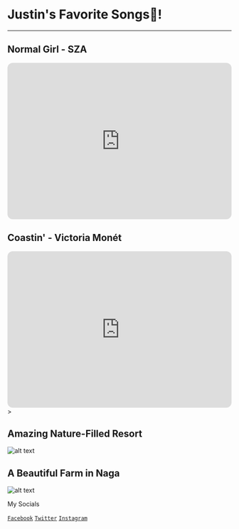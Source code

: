 # Justin's Favorite Songs🤞!
---
## Normal Girl - SZA
<iframe style="border-radius:12px" src="https://open.spotify.com/embed/track/5jQwbtqmx8RgFgaWSXMflg?utm_source=generator" width="100%" height="352" frameBorder="0" allowfullscreen="" allow="autoplay; clipboard-write; encrypted-media; fullscreen; picture-in-picture" loading="lazy"></iframe>


## Coastin' - Victoria Monét
<iframe style="border-radius:12px" src="https://open.spotify.com/embed/track/46qYMFKW2qP6PUyz7D02BT?utm_source=generator" width="100%" height="352" frameBorder="0" allowfullscreen="" allow="autoplay; clipboard-write; encrypted-media; fullscreen; picture-in-picture" loading="lazy"></iframe>>


## Amazing Nature-Filled Resort
![alt text](https://scontent.fwnp1-1.fna.fbcdn.net/v/t1.15752-9/316029258_1272120786917202_8861179569784869084_n.jpg?_nc_cat=108&ccb=1-7&_nc_sid=ae9488&_nc_ohc=Dg4UlEHdGdcAX-ieVGe&_nc_ht=scontent.fwnp1-1.fna&oh=03_AdRvu8VXVrgcbRZFA2S2-6Kb0UclOAvzioWVJJwSSC9-Hw&oe=639D987E)

## A Beautiful Farm in Naga
![alt text](https://scontent.fwnp1-1.fna.fbcdn.net/v/t1.15752-9/309725686_504754614475262_4186116353453570224_n.jpg?_nc_cat=105&ccb=1-7&_nc_sid=ae9488&_nc_ohc=KD8qW4ToOxYAX_EcADw&_nc_ht=scontent.fwnp1-1.fna&oh=03_AdQetr1egKwfFWKpSBy2BsMFPEV7SxN_UqO8attXu_xi-Q&oe=639D9E06)


My Socials

[`Facebook`](https://www.facebook.com/justin.tresvalles.92/)
[`Twitter`](https://twitter.com/jayteawashere?fbclid=IwAR2xazk364QflI7VSFYQZt115IT-AbrnAzu3SmZ-p-Njm3Anj3fQc70ROPM)
[`Instagram`](https://www.instagram.com/justin.was.here/?fbclid=IwAR3Yl0K8tYbIV1GTjQqPQmUVok6DGsFyxnWyrcyTu7P4bws0JtR3UQbgcWA)
